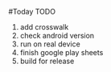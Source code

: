 #Today TODO

1. add crosswalk
2. check android version
3. run on real device
4. finish google play sheets
5. build for release